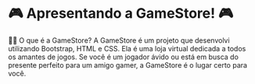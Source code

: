 # 🎮 Apresentando a GameStore! 🎮

💁‍♀️ O que é a GameStore?
A GameStore é um projeto que desenvolvi utilizando Bootstrap, HTML e CSS. Ela é uma loja virtual dedicada a todos os amantes de jogos. Se você é um jogador ávido ou está em busca do presente perfeito para um amigo gamer, a GameStore é o lugar certo para você.


 

